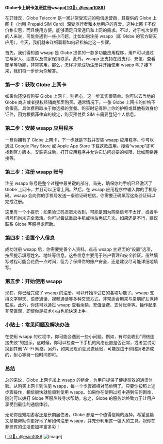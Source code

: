**Globe卡上網卡怎麽註冊wsapp[[TG💪+ @esim1088](https://t.me/s/esim1088)]**

在菲律宾，Globe Telecom 是一家非常受欢迎的电信运营商，其提供的 Globe 上网卡（也叫 Prepaid SIM Card）深受旅行者和本地用户的喜爱。这种上网卡不仅价格实惠，而且使用方便，能够满足日常通讯和上网的需求。不过，对于初次使用的人来说，可能会遇到一些小问题，比如如何注册 wsapp（即 Globe 的官方聊天应用）。今天，我们就来详细聊聊如何轻松搞定这一步骤。

首先，我们得知道 wsapp 是 Globe 提供的一款多功能应用程序，用户可以通过它与家人、朋友以及商家保持联系。此外，wsapp 还支持在线支付、充值、查看账单等功能，非常实用。那么，怎样才能成功注册并开始使用 wsapp 呢？接下来，我们将一步步为你解答。

### 第一步：获取 Globe 上网卡

如果你还没有购买 Globe 上网卡，别担心，这一步其实很简单。你可以去当地的 Globe 商店或者授权经销商那里购买。通常情况下，一张 Globe 上网卡的价格不会很高，具体费用取决于你选择的套餐。购买时记得带上你的护照或其他有效身份证件，因为根据菲律宾的规定，购买预付费 SIM 卡需要登记个人信息。

### 第二步：安装 wsapp 应用程序

一旦你拥有了 Globe 上网卡，下一步就是下载并安装 wsapp 应用程序。你可以通过 Google Play Store 或 Apple App Store 下载这款应用。搜索“wsapp”即可找到官方版本。安装完成后，打开应用程序并允许它访问必要的权限，比如网络连接等。

### 第三步：注册 wsapp 账号

注册 wsapp 账号是整个过程中最关键的部分。首先，确保你的手机已经激活了 Globe 上网卡，并且可以正常上网。然后，在 wsapp 应用程序中输入你的手机号码。wsapp 会向你的手机号发送一条验证码短信，你需要正确填写这条验证码以完成注册。

这里有一个小提示：如果验证码迟迟未收到，可能是因为网络信号不太好，或者手机号码尚未完全激活。你可以尝试重启手机或稍后再试几次。如果还是不行，建议联系 Globe 客服寻求帮助。

### 第四步：设置个人信息

成功注册 wsapp 后，你需要完善个人资料。点击 wsapp 主界面的“设置”选项，按照提示填写姓名、地址等信息。这些信息主要用于账户管理和安全验证。虽然填写过程可能会花费一点时间，但为了保障你的账户安全，还是建议尽可能详细地填写。

### 第五步：开始使用 wsapp

现在，你已经完成了 wsapp 的注册，可以开始享受它的各项功能了。wsapp 支持文字聊天、语音通话、视频通话等多种交流方式，非常适合用来与亲朋好友保持联系。此外，你还可以通过 wsapp 查看余额、充值话费、支付账单等。操作起来非常直观，即使你是技术小白也能快速上手。

### 小贴士：常见问题及解决办法

在使用 wsapp 的过程中，你可能会遇到一些小问题。例如，有时会收到“网络连接失败”的提示。这时候，你可以检查一下手机的网络设置是否正常，或者尝试切换到其他 Wi-Fi 网络。另外，如果发现消息发送延迟，可能是由于网络拥堵造成的，耐心等待一段时间即可。

### 总结

总的来说，Globe 上网卡加上 wsapp 的组合，为用户提供了便捷高效的通讯体验。从购买上网卡到注册 wsapp，每一个步骤都相对简单明了。只要你按照上述步骤操作，相信很快就能顺利使用 wsapp。如果你在使用过程中遇到任何困难，随时可以拨打 Globe 客服热线寻求帮助。总之，Globe 的服务始终致力于让用户享受到最佳的通信体验。

无论你是短期游客还是长期居住者，Globe 都是一个值得信赖的选择。希望这篇文章能帮助你更好地了解如何注册 wsapp，并充分利用这一强大的工具。祝你在菲律宾的生活更加丰富多彩！

[[TG💪+ @esim1088](https://t.me/s/esim1088) ![Image](https://i.postimg.cc/4NQfJmqS/Snipaste-2025-05-13-00-14-12.png)]